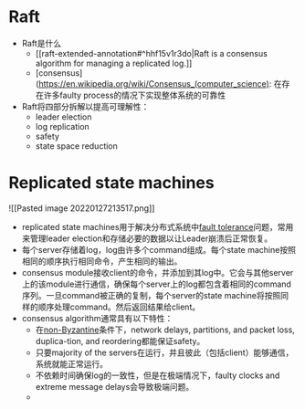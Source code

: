# Raft
- Raft是什么
	- [[raft-extended-annotation#^hhf15v1r3do|Raft is a consensus algorithm for managing a replicated log.]]
	- [consensus](https://en.wikipedia.org/wiki/Consensus_(computer_science): 在存在许多faulty process的情况下实现整体系统的可靠性
- Raft将四部分拆解以提高可理解性：
	- leader election
	- log replication
	- safety
	- state space reduction
# Replicated state machines
![[Pasted image 20220127213517.png]]
- replicated state machines用于解决分布式系统中[fault tolerance](https://en.wikipedia.org/wiki/Fault_tolerance)问题，常用来管理leader election和存储必要的数据以让Leader崩溃后正常恢复。
- 每个server存储着log，log由许多个command组成。每个state machine按照相同的顺序执行相同命令，产生相同的输出。
- consensus module接收client的命令，并添加到其log中。它会与其他server上的该module进行通信，确保每个server上的log都包含着相同的command序列。一旦command被正确的复制，每个server的state machine将按照同样的顺序处理command。然后返回结果给client。
- consensus algorithm通常具有以下特性：
	- 在[non-Byzantine](https://en.wikipedia.org/wiki/Byzantine_fault)条件下，network delays, partitions, and packet loss, duplica-tion, and reordering都能保证safety。
	- 只要majority of the servers在运行，并且彼此（包括client）能够通信，系统就能正常运行。
	- 不依赖时间确保log的一致性，但是在极端情况下，faulty clocks and extreme message  delays会导致极端问题。
	- 
